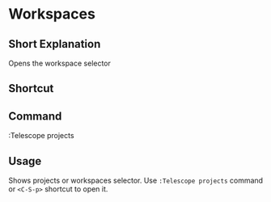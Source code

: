 # Workspaces

## Short Explanation
Opens the workspace selector

## Shortcut
<C-S-p>

## Command
:Telescope projects

## Usage
Shows projects or workspaces selector. Use `:Telescope projects` command or `<C-S-p>` shortcut to open it.
